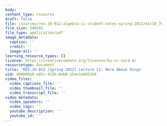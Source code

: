 ```yaml
---
body: ''
content_type: resource
draft: false
file: /courses/res-18-012-algebra-ii-student-notes-spring-2022/mit18_702s22_lec11.pdf
file_size: 340201
file_type: application/pdf
image_metadata:
  caption: ''
  credit: ''
  image-alt: ''
learning_resource_types: []
license: https://creativecommons.org/licenses/by-nc-sa/4.0/
resourcetype: Document
title: 'RES.18-012 (Spring 2022) Lecture 11: More About Rings'
uid: d80008a8-a85c-433b-8eb8-15ee1e0d51b9
video_files:
  video_captions_file: ''
  video_thumbnail_file: ''
  video_transcript_file: ''
video_metadata:
  video_speakers: ''
  video_tags: ''
  youtube_description: ''
  youtube_id: ''
---
```

